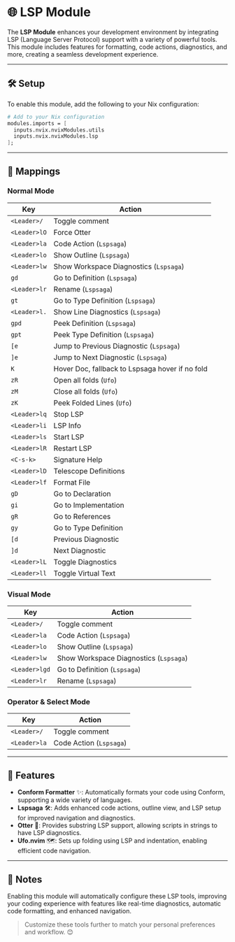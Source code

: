 # 🌐 LSP Module

The **LSP Module** enhances your development environment by integrating LSP (Language Server Protocol) support with a variety of powerful tools. This module includes features for formatting, code actions, diagnostics, and more, creating a seamless development experience.

---

## 🛠️ Setup

To enable this module, add the following to your Nix configuration:

```nix
# Add to your Nix configuration
modules.imports = [
  inputs.nvix.nvixModules.utils
  inputs.nvix.nvixModules.lsp
];
```

---

## 🔌 Mappings

### Normal Mode

| Key             | Action                                             |
|-----------------|---------------------------------------------------|
| `<Leader>/`     | Toggle comment                                    |
| `<Leader>lO`    | Force Otter                                        |
| `<Leader>la`    | Code Action (`Lspsaga`)                           |
| `<Leader>lo`    | Show Outline (`Lspsaga`)                          |
| `<Leader>lw`    | Show Workspace Diagnostics (`Lspsaga`)            |
| `gd`   | Go to Definition (`Lspsaga`)                      |
| `<Leader>lr`    | Rename (`Lspsaga`)                                |
| `gt`   | Go to Type Definition (`Lspsaga`)                 |
| `<Leader>l.`    | Show Line Diagnostics (`Lspsaga`)                 |
| `gpd`  | Peek Definition (`Lspsaga`)                       |
| `gpt`  | Peek Type Definition (`Lspsaga`)                  |
| `[e`            | Jump to Previous Diagnostic (`Lspsaga`)           |
| `]e`            | Jump to Next Diagnostic (`Lspsaga`)               |
| `K`             | Hover Doc, fallback to Lspsaga hover if no fold   |
| `zR`            | Open all folds (`Ufo`)                            |
| `zM`            | Close all folds (`Ufo`)                           |
| `zK`            | Peek Folded Lines (`Ufo`)                         |
| `<Leader>lq`    | Stop LSP                                           |
| `<Leader>li`    | LSP Info                                          |
| `<Leader>ls`    | Start LSP                                          |
| `<Leader>lR`    | Restart LSP                                        |
| `<C-s-k>`       | Signature Help                                     |
| `<Leader>lD`    | Telescope Definitions                             |
| `<Leader>lf`    | Format File                                        |
| `gD`   | Go to Declaration                                  |
| `gi`   | Go to Implementation                              |
| `gR`   | Go to References                                   |
| `gy`   | Go to Type Definition                             |
| `[d`            | Previous Diagnostic                               |
| `]d`            | Next Diagnostic                                   |
| `<Leader>lL`    | Toggle Diagnostics                                |
| `<Leader>ll`    | Toggle Virtual Text                               |

### Visual Mode

| Key             | Action                                             |
|-----------------|---------------------------------------------------|
| `<Leader>/`     | Toggle comment                                    |
| `<Leader>la`    | Code Action (`Lspsaga`)                           |
| `<Leader>lo`    | Show Outline (`Lspsaga`)                          |
| `<Leader>lw`    | Show Workspace Diagnostics (`Lspsaga`)            |
| `<Leader>lgd`   | Go to Definition (`Lspsaga`)                      |
| `<Leader>lr`    | Rename (`Lspsaga`)                                |

### Operator & Select Mode

| Key             | Action                                             |
|-----------------|---------------------------------------------------|
| `<Leader>/`     | Toggle comment                                    |
| `<Leader>la`    | Code Action (`Lspsaga`)                           |

---

## 🔑 Features

- **Conform Formatter** ✨: Automatically formats your code using Conform, supporting a wide variety of languages.
- **Lspsaga** 🛠️: Adds enhanced code actions, outline view, and LSP setup for improved navigation and diagnostics.
- **Otter** 🐾: Provides substring LSP support, allowing scripts in strings to have LSP diagnostics.
- **Ufo.nvim** 🗺️: Sets up folding using LSP and indentation, enabling efficient code navigation.

---

## 📌 Notes

Enabling this module will automatically configure these LSP tools, improving your coding experience with features like real-time diagnostics, automatic code formatting, and enhanced navigation.

> Customize these tools further to match your personal preferences and workflow. 😊
